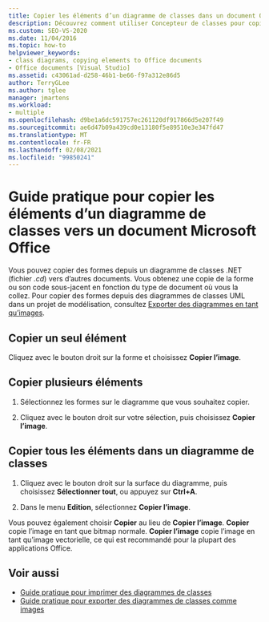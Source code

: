 ```yaml
---
title: Copier les éléments d’un diagramme de classes dans un document Office
description: Découvrez comment utiliser Concepteur de classes pour copier des formes d’un diagramme de classes .NET vers d’autres documents. vous obtenez une copie de la forme ou son code sous-jacent.
ms.custom: SEO-VS-2020
ms.date: 11/04/2016
ms.topic: how-to
helpviewer_keywords:
- class diagrams, copying elements to Office documents
- Office documents [Visual Studio]
ms.assetid: c43061ad-d258-46b1-be66-f97a312e86d5
author: TerryGLee
ms.author: tglee
manager: jmartens
ms.workload:
- multiple
ms.openlocfilehash: d9be1a6dc591757ec261120df917866d5e207f49
ms.sourcegitcommit: ae6d47b09a439cd0e13180f5e89510e3e347fd47
ms.translationtype: MT
ms.contentlocale: fr-FR
ms.lasthandoff: 02/08/2021
ms.locfileid: "99850241"
---
```

# <a name="how-to-copy-class-diagram-elements-to-a-microsoft-office-document"></a>Guide pratique pour copier les éléments d’un diagramme de classes vers un document Microsoft Office

Vous pouvez copier des formes depuis un diagramme de classes .NET (fichier *.cd*) vers d’autres documents. Vous obtenez une copie de la forme ou son code sous-jacent en fonction du type de document où vous la collez. Pour copier des formes depuis des diagrammes de classes UML dans un projet de modélisation, consultez [Exporter des diagrammes en tant qu’images](../../modeling/export-diagrams-as-images.md).

## <a name="copy-a-single-element"></a>Copier un seul élément

Cliquez avec le bouton droit sur la forme et choisissez **Copier l’image**.

## <a name="copy-several-elements"></a>Copier plusieurs éléments

1. Sélectionnez les formes sur le diagramme que vous souhaitez copier.

2. Cliquez avec le bouton droit sur votre sélection, puis choisissez **Copier l’image**.

## <a name="copy-all-the-elements-in-a-class-diagram"></a>Copier tous les éléments dans un diagramme de classes

1. Cliquez avec le bouton droit sur la surface du diagramme, puis choisissez **Sélectionner tout**, ou appuyez sur **Ctrl+A**.

2. Dans le menu **Edition**, sélectionnez **Copier l’image**.

Vous pouvez également choisir **Copier** au lieu de **Copier l’image**. **Copier** copie l’image en tant que bitmap normale. **Copier l’image** copie l’image en tant qu’image vectorielle, ce qui est recommandé pour la plupart des applications Office.

## <a name="see-also"></a>Voir aussi

- [Guide pratique pour imprimer des diagrammes de classes](how-to-print-class-diagrams.md)
- [Guide pratique pour exporter des diagrammes de classes comme images](how-to-export-class-diagrams-as-images.md)
